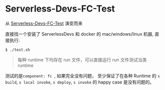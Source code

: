 # Serverless-Devs-FC-Test

从 [Serverless-Devs-FC-Test](https://github.com/devsapp/Serverless-Devs-FC-Test) 演变而来

直接找一个安装了 ServerlessDevs 和 docker 的 mac/windows/linux 机器, 直接执行:

```
$ ./test.sh
```

> 每种 runtime 下均存在 run 文件，可以直接运行 run 文件测试当类 runtime

测试的是`component: fc `, 如果完全没有问题， 至少保证了在各种 Runtime 的 `s build`, `s local invoke`, `s deploy`, `s invoke` 的 happy case 是没有问题的。
